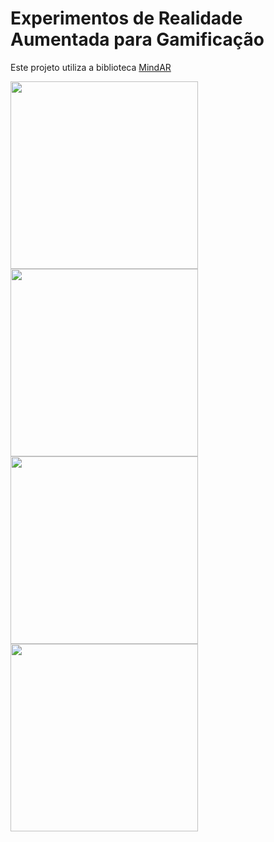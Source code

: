 # Experimentos de Realidade Aumentada para Gamificação

Este projeto utiliza a biblioteca [MindAR](https://hiukim.github.io/mind-ar-js-doc/)

<img src="/demos/quadros.gif" width="300">

<img src="/demos/potti_nuke.gif" width="300">

<img src="/demos/potti_escrita.gif" width="300">

<img src="/demos/clarisse.gif" width="300">


